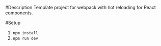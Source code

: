 #Description
Template project for webpack with hot reloading for React components.

#Setup
1. `npm install`
2. `npm run dev`

